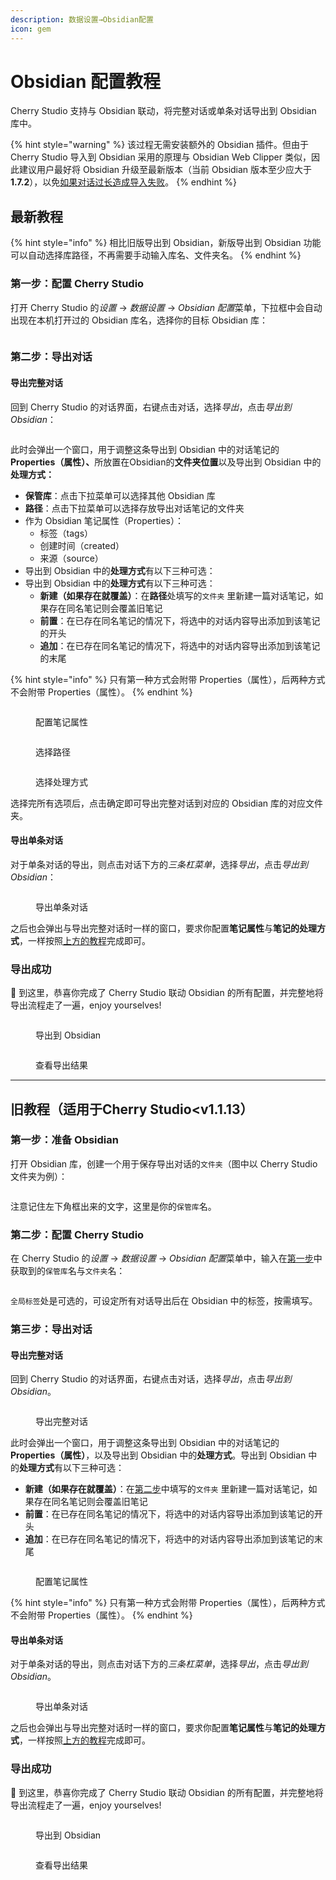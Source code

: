 ```yaml
---
description: 数据设置→Obsidian配置
icon: gem
---
```


# Obsidian 配置教程

Cherry Studio 支持与 Obsidian 联动，将完整对话或单条对话导出到 Obsidian 库中。

{% hint style="warning" %}
该过程无需安装额外的 Obsidian 插件。但由于 Cherry Studio 导入到 Obsidian 采用的原理与 Obsidian Web Clipper 类似，因此建议用户最好将 Obsidian 升级至最新版本（当前 Obsidian 版本至少应大于 **1.7.2**），以免[如果对话过长造成导入失败](https://github.com/obsidianmd/obsidian-clipper/releases/tag/0.7.0)。
{% endhint %}

## 最新教程

{% hint style="info" %}
相比旧版导出到 Obsidian，新版导出到 Obsidian 功能可以自动选择库路径，不再需要手动输入库名、文件夹名。
{% endhint %}

### 第一步：配置 Cherry Studio

打开 Cherry Studio &#x7684;_&#x8BBE;置_ →  _数据设置_ → _Obsidian 配&#x7F6E;_&#x83DC;单，下拉框中会自动出现在本机打开过的 Obsidian 库名，选择你的目标 Obsidian 库：

<figure><img src="../.gitbook/assets/image (142).png" alt=""><figcaption></figcaption></figure>

### 第二步：导出对话

#### 导出完整对话

回到 Cherry Studio 的对话界面，右键点击对话，选&#x62E9;_&#x5BFC;出_，点&#x51FB;_&#x5BFC;出到 Obsidian_：

<figure><img src="../.gitbook/assets/image (143).png" alt=""><figcaption></figcaption></figure>

此时会弹出一个窗口，用于调整这条导出到 Obsidian 中的对话笔记的 **Properties（属性）、**&#x6240;放置在Obsidian的**文件夹位置**以及导出到 Obsidian 中的**处理方式：**

* **保管库**：点击下拉菜单可以选择其他 Obsidian 库
* **路径**：点击下拉菜单可以选择存放导出对话笔记的文件夹
* 作为 Obsidian 笔记属性（Properties）：
  * 标签（tags）
  * 创建时间（created）
  * 来源（source）
* 导出到 Obsidian 中的**处理方式**有以下三种可选：
* 导出到 Obsidian 中的**处理方式**有以下三种可选：
  * **新建（如果存在就覆盖）**：在**路径**处填写的`文件夹` 里新建一篇对话笔记，如果存在同名笔记则会覆盖旧笔记
  * **前置**：在已存在同名笔记的情况下，将选中的对话内容导出添加到该笔记的开头
  * **追加**：在已存在同名笔记的情况下，将选中的对话内容导出添加到该笔记的末尾

{% hint style="info" %}
只有第一种方式会附带 Properties（属性），后两种方式不会附带 Properties（属性）。
{% endhint %}

<figure><img src="../.gitbook/assets/image (144).png" alt=""><figcaption><p>配置笔记属性</p></figcaption></figure>

<figure><img src="../.gitbook/assets/image (145).png" alt=""><figcaption><p>选择路径</p></figcaption></figure>

<figure><img src="../.gitbook/assets/image (146).png" alt=""><figcaption><p>选择处理方式</p></figcaption></figure>

选择完所有选项后，点击确定即可导出完整对话到对应的 Obsidian 库的对应文件夹。

#### 导出单条对话

对于单条对话的导出，则点击对话下方&#x7684;_&#x4E09;条杠菜单_，选&#x62E9;_&#x5BFC;出_，点&#x51FB;_&#x5BFC;出到 Obsidian_：

<figure><img src="../.gitbook/assets/image (147).png" alt=""><figcaption><p>导出单条对话</p></figcaption></figure>

之后也会弹出与导出完整对话时一样的窗口，要求你配置**笔记属性**与**笔记的处理方式**，一样按照[上方的教程](obsidian.md#dao-chu-wan-zheng-dui-hua)完成即可。

### 导出成功

🎉 到这里，恭喜你完成了 Cherry Studio 联动 Obsidian 的所有配置，并完整地将导出流程走了一遍，enjoy yourselves!

<figure><img src="../.gitbook/assets/image (140).png" alt=""><figcaption><p>导出到 Obsidian</p></figcaption></figure>

<figure><img src="../.gitbook/assets/image (139).png" alt=""><figcaption><p>查看导出结果</p></figcaption></figure>



***

## 旧教程（适用于Cherry Studio\<v1.1.13）

### 第一步：准备 Obsidian

打开 Obsidian 库，创建一个用于保存导出对话的`文件夹`（图中以 Cherry Studio 文件夹为例）：

<figure><img src="../.gitbook/assets/image (127).png" alt=""><figcaption></figcaption></figure>

注意记住左下角框出来的文字，这里是你的`保管库`名。

### 第二步：配置 Cherry Studio

在 Cherry Studio &#x7684;_&#x8BBE;置_ →  _数据设置_ → _Obsidian 配&#x7F6E;_&#x83DC;单中，输入在[第一步](obsidian.md#di-yi-bu)中获取到的`保管库`名与`文件夹`名：

<figure><img src="../.gitbook/assets/image (129).png" alt=""><figcaption></figcaption></figure>

`全局标签`处是可选的，可设定所有对话导出后在 Obsidian 中的标签，按需填写。

### 第三步：导出对话

#### 导出完整对话

回到 Cherry Studio 的对话界面，右键点击对话，选&#x62E9;_&#x5BFC;出_，点&#x51FB;_&#x5BFC;出到 Obsidian_。

<figure><img src="../.gitbook/assets/image (138).png" alt=""><figcaption><p>导出完整对话</p></figcaption></figure>

此时会弹出一个窗口，用于调整这条导出到 Obsidian 中的对话笔记的 **Properties（属性）**，以及导出到 Obsidian 中的**处理方式**。导出到 Obsidian 中的**处理方式**有以下三种可选：

* **新建（如果存在就覆盖）**：在[第二步](obsidian.md#di-er-bu)中填写的`文件夹` 里新建一篇对话笔记，如果存在同名笔记则会覆盖旧笔记
* **前置**：在已存在同名笔记的情况下，将选中的对话内容导出添加到该笔记的开头
* **追加**：在已存在同名笔记的情况下，将选中的对话内容导出添加到该笔记的末尾

<figure><img src="../.gitbook/assets/image (137).png" alt=""><figcaption><p>配置笔记属性</p></figcaption></figure>

{% hint style="info" %}
只有第一种方式会附带 Properties（属性），后两种方式不会附带 Properties（属性）。
{% endhint %}

#### 导出单条对话

对于单条对话的导出，则点击对话下方&#x7684;_&#x4E09;条杠菜单_，选&#x62E9;_&#x5BFC;出_，点&#x51FB;_&#x5BFC;出到 Obsidian_。

<figure><img src="../.gitbook/assets/image (141).png" alt=""><figcaption><p>导出单条对话</p></figcaption></figure>

之后也会弹出与导出完整对话时一样的窗口，要求你配置**笔记属性**与**笔记的处理方式**，一样按照[上方的教程](obsidian.md#dao-chu-wan-zheng-dui-hua)完成即可。

### 导出成功

🎉 到这里，恭喜你完成了 Cherry Studio 联动 Obsidian 的所有配置，并完整地将导出流程走了一遍，enjoy yourselves!

<figure><img src="../.gitbook/assets/image (140).png" alt=""><figcaption><p>导出到 Obsidian</p></figcaption></figure>

<figure><img src="../.gitbook/assets/image (139).png" alt=""><figcaption><p>查看导出结果</p></figcaption></figure>
